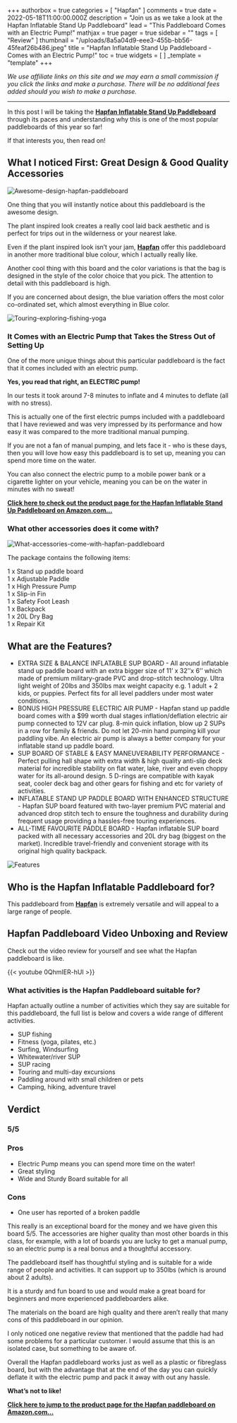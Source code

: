 +++
authorbox = true
categories = [ "Hapfan" ]
comments = true
date = 2022-05-18T11:00:00.000Z
description = "Join us as we take a look at the Hapfan Inflatable Stand Up Paddleboard"
lead = "This Paddleboard Comes with an Electric Pump!"
mathjax = true
pager = true
sidebar = ""
tags = [ "Review" ]
thumbnail = "/uploads/8a5a04d9-eee3-455b-bb56-45feaf26b486.jpeg"
title = "Hapfan Inflatable Stand Up Paddleboard - Comes with an Electric Pump!"
toc = true
widgets = [ ]
_template = "template"
+++

_We use affiliate links on this site and we may earn a small commission if you click the links and make a purchase. There will be no additional fees added should you wish to make a purchase._

***

In this post I will be taking the [**Hapfan Inflatable Stand Up Paddleboard**](https://www.amazon.com/Hapfan-Inflatable-Stand-Paddle-Board/dp/B09GTZ6L4Q?ie=UTF8&th=1&linkCode=ll1&tag=paddleboardmaster-20&linkId=6145e4809fb7c67799d016293f115169&language=en_US&ref_=as_li_ss_tl) through its paces and understanding why this is one of the most popular paddleboards of this year so far!

If that interests you, then read on!

## What I noticed First: Great Design & Good Quality Accessories

![Awesome-design-hapfan-paddleboard](/uploads/5aa7ef0c-1f33-4186-869a-a6bde9be3e0f.jpeg "Awesome-design-hapfan-paddleboard")

One thing that you will instantly notice about this paddleboard is the awesome design.

The plant inspired look creates a really cool laid back aesthetic and is perfect for trips out in the wilderness or your nearest lake.

Even if the plant inspired look isn’t your jam, [**Hapfan**](/categories/hapfan/) offer this paddleboard in another more traditional blue colour, which I actually really like.

Another cool thing with this board and the color variations is that the bag is designed in the style of the color choice that you pick.  The attention to detail with this paddleboard is high.

If you are concerned about design, the blue variation offers the most color co-ordinated set, which almost everything in Blue color.

![Touring-exploring-fishing-yoga](/uploads/6795757d-8340-4fd6-b261-9d9aa933fac9.jpeg "Touring-exploring-fishing-yoga")

### It Comes with an Electric Pump that Takes the Stress Out of Setting Up

One of the more unique things about this particular paddleboard is the fact that it comes included with an electric pump.

**Yes, you read that right, an ELECTRIC pump!**

In our tests it took around 7-8 minutes to inflate and 4 minutes to deflate (all with no stress).

This is actually one of the first electric pumps included with a paddleboard that I have reviewed and was very impressed by its performance and how easy it was compared to the more traditional manual pumping.

If you are not a fan of manual pumping, and lets face it - who is these days, then you will love how easy this paddleboard is to set up, meaning you can spend more time on the water.

You can also connect the electric pump to a mobile power bank or a cigarette lighter on your vehicle, meaning you can be on the water in minutes with no sweat!

[**Click here to check out the product page for the Hapfan Inflatable Stand Up Paddleboard on Amazon.com…**](https://www.amazon.com/Hapfan-Inflatable-Stand-Paddle-Board/dp/B09GTZ6L4Q?ie=UTF8&th=1&linkCode=ll1&tag=paddleboardmaster-20&linkId=6145e4809fb7c67799d016293f115169&language=en_US&ref_=as_li_ss_tl)

### What other accessories does it come with?

![What-accessories-come-with-hapfan-paddleboard](/uploads/ed769685-edfe-4a17-84d3-dffcbb0df8da.jpeg "What-accessories-come-with-hapfan-paddleboard")

The package contains the following items:

1 x Stand up paddle board  
1 x Adjustable Paddle  
1 x High Pressure Pump  
1 x Slip-in Fin  
1 x Safety Foot Leash  
1 x Backpack  
1 x 20L Dry Bag  
1 x Repair Kit

## What are the Features?

* EXTRA SIZE & BALANCE INFLATABLE SUP BOARD - All around inflatable stand up paddle board with an extra bigger size of 11’ x 32’’x 6’’ which made of premium military-grade PVC and drop-stitch technology. Ultra light weight of 20lbs and 350lbs max weight capacity e.g. 1 adult + 2 kids, or puppies. Perfect fits for all level paddlers under most water conditions.
* BONUS HIGH PRESSURE ELECTRIC AIR PUMP - Hapfan stand up paddle board comes with a $99 worth dual stages inflation/deflation electric air pump connected to 12V car plug. 8-min quick inflation, blow up 2 SUPs in a row for family & friends. Do not let 20-min hand pumping kill your paddling vibe. An electric air pump is always a better company for your inflatable stand up paddle board.
* SUP BOARD OF STABLE & EASY MANEUVERABILITY PERFORMANCE - Perfect pulling hall shape with extra width & high quality anti-slip deck material for incredible stability on flat water, lake, river and even choppy water for its all-around design. 5 D-rings are compatible with kayak seat, cooler deck bag and other gears for fishing and etc for variety of activities.
* INFLATABLE STAND UP PADDLE BOARD WITH ENHANCED STRUCTURE - Hapfan SUP board featured with two-layer premium PVC material and advanced drop stitch tech to ensure the toughness and durability during frequent usage providing a hassles-free touring experiences.
* ALL-TIME FAVOURITE PADDLE BOARD - Hapfan inflatable SUP board packed with all necessary accessories and 20L dry bag (biggest on the market). Incredible travel-friendly and convenient storage with its original high quality backpack.

![Features](/uploads/9231cf37-5c8b-4c9d-9194-6179d14ed1e5.jpeg "Features")

## Who is the Hapfan Inflatable Paddleboard for?

This paddleboard from [**Hapfan**](/categories/hapfan/) is extremely versatile and will appeal to a large range of people.

## Hapfan Paddleboard Video Unboxing and Review

Check out the video review for yourself and see what the Hapfan paddleboard is like.

{{< youtube 0QhmIER-hUI >}}

### What activities is the Hapfan Paddleboard suitable for?

Hapfan actually outline a number of activities which they say are suitable for this paddleboard, the full list is below and covers a wide range of different activities.

* SUP fishing
* Fitness (yoga, pilates, etc.)
* Surfing, Windsurfing
* Whitewater/river SUP
* SUP racing
* Touring and multi-day excursions
* Paddling around with small children or pets
* Camping, hiking, adventure travel

## Verdict

### 5/5

### Pros

* Electric Pump means you can spend more time on the water!
* Great styling
* Wide and Sturdy Board suitable for all

### Cons

* One user has reported of a broken paddle

This really is an exceptional board for the money and we have given this board 5/5.  The accessories are higher quality than most other boards in this class, for example, with a lot of boards you are lucky to get a manual pump, so an electric pump is a real bonus and a thoughtful accessory.

The paddleboard itself has thoughtful styling and is suitable for a wide range of people and activities. It can support up to 350lbs (which is around about 2 adults).

It is a sturdy and fun board to use and would make a great board for beginners and more experienced paddleboarders alike.

The materials on the board are high quality and there aren’t really that many cons of this paddleboard in our opinion.

I only noticed one negative  review that mentioned that the paddle had had some problems for a particular customer.  I would assume that this is an isolated case, but something to be aware of.

Overall the Hapfan paddleboard works just as well as a plastic or fibreglass board, but with the advantage that at the end of the day you can quickly deflate it with the electric pump and pack it away with out any hassle.

**What’s not to like!**

[**Click here to jump to the product page for the Hapfan paddleboard on Amazon.com…**](https://www.amazon.com/Hapfan-Inflatable-Stand-Paddle-Board/dp/B09GTZ6L4Q?ie=UTF8&th=1&linkCode=ll1&tag=paddleboardmaster-20&linkId=6145e4809fb7c67799d016293f115169&language=en_US&ref_=as_li_ss_tl)
